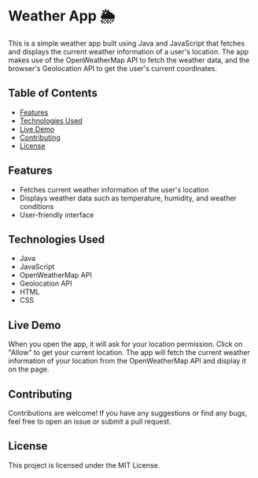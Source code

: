 # Weather App 🌦️

This is a simple weather app built using Java and JavaScript that fetches and displays the current weather information of a user's location. The app makes use of the OpenWeatherMap API to fetch the weather data, and the browser's Geolocation API to get the user's current coordinates.

## Table of Contents

- [Features](#features)
- [Technologies Used](#technologies-used)
- [Live Demo](#live-demo)
- [Contributing](#contributing)
- [License](#license)

## Features

- Fetches current weather information of the user's location
- Displays weather data such as temperature, humidity, and weather conditions
- User-friendly interface

## Technologies Used

- Java
- JavaScript
- OpenWeatherMap API
- Geolocation API
- HTML
- CSS

## Live Demo

When you open the app, it will ask for your location permission. Click on "Allow" to get your current location. The app will fetch the current weather information of your location from the OpenWeatherMap API and display it on the page.

## Contributing

Contributions are welcome! If you have any suggestions or find any bugs, feel free to open an issue or submit a pull request.

## License

This project is licensed under the MIT License.
